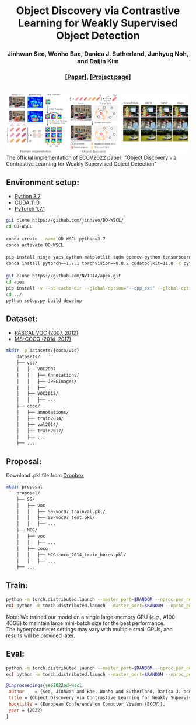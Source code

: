 <div align="center">
  <h1> Object Discovery via Contrastive Learning for Weakly Supervised Object Detection</h1>
</div><div align="center">
  <h3>Jinhwan Seo, Wonho Bae, Danica J. Sutherland, Junhyug Noh, and Daijin Kim</h3>
</div>
</div><div align="center">
  <h3><a href="https://github.com/jinhseo/OD-WSCL">[Paper]</a>, <a href="https://jinhseo.github.io/research/wsod.html">[Project page]</a></h3>
</div>
<br /><div align="center">
  <img src="./teaser2.png" alt="result" width="900"/>
</div>
The official implementation of ECCV2022 paper: "Object Discovery via Contrastive Learning for Weakly Supervised Object Detection"


## Environment setup:

* [Python 3.7](https://pytorch.org)
* [CUDA 11.0](https://developer.nvidia.com/cuda-toolkit)
* [PyTorch 1.7.1](https://pytorch.org)
```bash
git clone https://github.com/jinhseo/OD-WSCL/
cd OD-WSCL

conda create --name OD-WSCL python=3.7
conda activate OD-WSCL

pip install ninja yacs cython matplotlib tqdm opencv-python tensorboardX pycocotools
conda install pytorch==1.7.1 torchvision==0.8.2 cudatoolkit=11.0 -c pytorch

git clone https://github.com/NVIDIA/apex.git
cd apex
pip install -v --no-cache-dir --global-option="--cpp_ext" --global-option="--cuda_ext" ./
cd ../
python setup.py build develop
```
## Dataset:
* [PASCAL VOC (2007, 2012)](http://host.robots.ox.ac.uk/pascal/VOC/)
* [MS-COCO (2014, 2017)](https://cocodataset.org/#download)  
```bash
mkdir -p datasets/{coco/voc}
    datasets/
    ├── voc/
    │   ├── VOC2007
    │   │   ├── Annotations/
    │   │   ├── JPEGImages/
    │   │   ├── ...
    │   ├── VOC2012/
    │   │   ├── ...
    ├── coco/
    │   ├── annotations/
    │   ├── train2014/
    │   ├── val2014/
    │   ├── train2017/
    │   ├── ...
    ├── ...
```
## Proposal:
Download .pkl file from [Dropbox](https://www.dropbox.com/sh/sprm4dxg7l22jrg/AAD0kBctuRnCg_rlZHzEBemQa?dl=0)
```bash
mkdir proposal
    proposal/
    ├── SS/
    │   ├── voc
    │   │   ├── SS-voc07_trainval.pkl/
    │   │   ├── SS-voc07_test.pkl/
    │   │   ├── ...
    ├── MCG/
    │   ├── voc
    │   │   ├── ...
    │   ├── coco
    │   │   ├── MCG-coco_2014_train_boxes.pkl/
    │   │   ├── ...
    ├── ...
```
## Train:
```bash
python -m torch.distributed.launch --master_port=$RANDOM --nproc_per_node={NO_GPU} tools/train_net.py --config-file "configs/{config_file}.yaml" OUTPUT_DIR {output_dir}
ex) python -m torch.distributed.launch --master_port=$RANDOM --nproc_per_node=1 tools/train_net.py --config-file "configs/voc07_contra_db_b8_lr0.01.yaml" OUTPUT_DIR OD-WSCL/output nms 0.1 lmda 0.03 iou 0.5 temp 0.2 loss supconv2
```
Note: We trained our model on a single large-memory GPU (<em>e.g.</em>, A100 40GB) to maintain large mini-batch size for the best performance.  
The hyperparameter settings may vary with multiple small GPUs, and results will be provided later.
## Eval:
```bash
python -m torch.distributed.launch --master_port=$RANDOM --nproc_per_node={NO_GPU} tools/test_net.py --config-file "configs/{config_file}.yaml" TEST.IMS_PER_BATCH 8 OUTPUT_DIR {output_dir} MODEL.WEIGHT {model_weight}.pth
ex) python -m torch.distributed.launch --master_port=$RANDOM --nproc_per_node=1 tools/test_net.py --config-file "configs/voc07_contra_db_b8_lr0.01.yaml" TEST.IMS_PER_BATCH 8 OUTPUT_DIR OD-WSCL/output MODEL.WEIGHT OD-WSCL/output/model_final.pth
```
```BibTex
@inproceedings{seo2022od-wscl,
 author    = {Seo, Jinhwan and Bae, Wonho and Sutherland, Danica J. and Noh, Junhyug and Kim, Daijin},
 title = {Object Discovery via Contrastive Learning for Weakly Supervised Object Detection},
 booktitle = {European Conference on Computer Vision (ECCV)},
 year = {2022}
}
```
